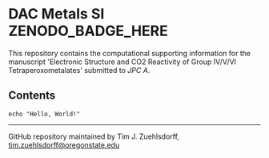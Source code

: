 # DAC Metals SI ZENODO\_BADGE\_HERE
This repository contains the computational supporting information for the manuscript 'Electronic Structure and CO2 Reactivity of Group IV/V/VI Tetraperoxometalates' submitted to *JPC A*.

## Contents
```
echo "Hello, World!"
```

---
GitHub repository maintained by Tim J. Zuehlsdorff, tim.zuehlsdorff@oregonstate.edu

